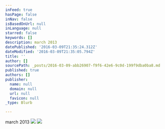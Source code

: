 ```yaml
---
inFeed: true
hasPage: false
inNav: false
isBasedOnUrl: null
inLanguage: null
starred: false
keywords: []
description: march 2013
datePublished: '2016-03-09T21:35:24.312Z'
dateModified: '2016-03-09T21:35:05.794Z'
title: ''
author: []
sourcePath: _posts/2016-03-09-abb26907-f9f6-42e6-9c0d-199f9dba0ba8.md
published: true
authors: []
publisher:
  name: null
  domain: null
  url: null
  favicon: null
_type: Blurb

---
```

march 2013
![](https://the-grid-user-content.s3-us-west-2.amazonaws.com/e53bda9d-4876-43f6-8c0a-298f1842a6fb.jpg)
![](https://the-grid-user-content.s3-us-west-2.amazonaws.com/7b143668-d4ca-4044-b6d3-6cfa59dcbe74.jpg)